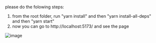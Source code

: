 please do the folowing steps:
1. from the root folder, run "yarn install" and then "yarn install-all-deps" and then "yarn start"
2. now you can go to http://localhost:5173/ and see the page


![image](https://user-images.githubusercontent.com/26233555/221034401-9d44cb9b-2728-4359-9261-cc75ea56ae9c.png)

